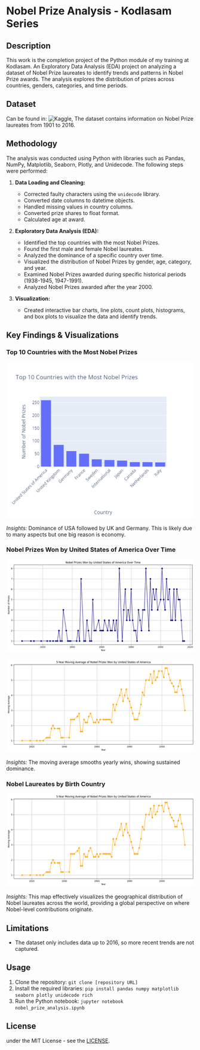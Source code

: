 # Nobel Prize Analysis - Kodlasam Series

## Description

This work is the completion project of the Python module of my training at Kodlasam. An Exploratory Data Analysis (EDA) project on analyzing a dataset of Nobel Prize laureates to identify trends and patterns in Nobel Prize awards. The analysis explores the distribution of prizes across countries, genders, categories, and time periods.

## Dataset

Can be found in: ![Kaggle](https://www.kaggle.com/datasets/nobelfoundation/nobel-laureates#archive.csv), The dataset contains information on Nobel Prize laureates from 1901 to 2016. 

## Methodology

The analysis was conducted using Python with libraries such as Pandas, NumPy, Matplotlib, Seaborn, Plotly, and Unidecode. The following steps were performed:

1.  **Data Loading and Cleaning:**
    *   Corrected faulty characters using the `unidecode` library.
    *   Converted date columns to datetime objects.
    *   Handled missing values in country columns.
    *   Converted prize shares to float format.
    *   Calculated age at award.

2.  **Exploratory Data Analysis (EDA):**
    *   Identified the top countries with the most Nobel Prizes.
    *   Found the first male and female Nobel laureates.
    *   Analyzed the dominance of a specific country over time.
    *   Visualized the distribution of Nobel Prizes by gender, age, category, and year.
    *   Examined Nobel Prizes awarded during specific historical periods (1938-1945, 1947-1991).
    *   Analyzed Nobel Prizes awarded after the year 2000.

3.  **Visualization:**
    *   Created interactive bar charts, line plots, count plots, histograms, and box plots to visualize the data and identify trends.

## Key Findings & Visualizations

### Top 10 Countries with the Most Nobel Prizes

![Image of Top 10 Countries Bar Chart](plots/Q1.png)

*Insights:* Dominance of USA followed by UK and Germany. This is likely due to many aspects but one big reason is economy.

### Nobel Prizes Won by United States of America Over Time

![Image of USA Nobel Prizes Over Time Chart](plots/Q4.png)

![Image of USA Nobel Prizes 5 Year Moving Average Chart](plots/Q4M.png)

*Insights:* The moving average smooths yearly wins, showing sustained dominance.

### Nobel Laureates by Birth Country

![Image of World Map Scatter Plot](plots/Q4M.png)

*Insights:* This map effectively visualizes the geographical distribution of Nobel laureates across the world, providing a global perspective on where Nobel-level contributions originate.

## Limitations

*   The dataset only includes data up to 2016, so more recent trends are not captured.

## Usage

1.  Clone the repository: `git clone [repository URL]`
2.  Install the required libraries: `pip install pandas numpy matplotlib seaborn plotly unidecode rich`
3.  Run the Python notebook: `jupyter notebook nobel_prize_analysis.ipynb`

## License

under the MIT License - see the [LICENSE](LICENSE).
